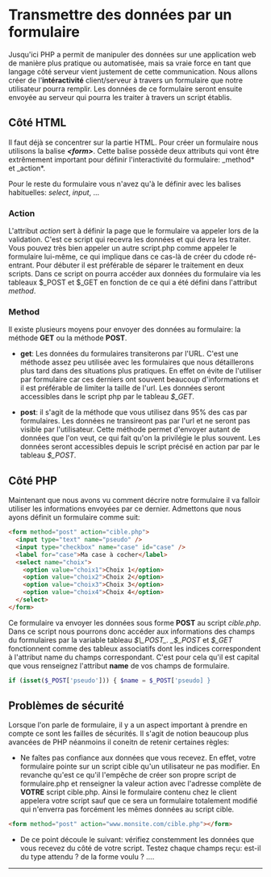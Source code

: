 <div id="formulaires">

# Transmettre des données par un formulaire

Jusqu'ici PHP a permit de manipuler des données sur une application web de manière plus pratique ou automatisée, mais sa vraie force en tant que langage côté serveur vient justement de cette communication. Nous allons créer de l'**intéractivité** client/serveur à travers un formulaire que notre utilisateur pourra remplir. Les données de ce formulaire seront ensuite envoyée au serveur qui pourra les traiter à travers un script établis.

## Côté HTML

Il faut déjà se concentrer sur la partie HTML. Pour créer un formulaire nous utilisons la balise _**\<form>**_. Cette balise possède deux attributs qui vont être extrêmement important pour définir l'interactivité du formulaire: \_method* et \_action*.

Pour le reste du formulaire vous n'avez qu'à le définir avec les balises habituelles: _select_, _input_, ...

### Action

L'attribut _action_ sert à définir la page que le formulaire va appeler lors de la validation. C'est ce script qui recevra les données et qui devra les traiter. Vous pouvez très bien appeler un autre script.php comme appeler le formulaire lui-même, ce qui implique dans ce cas-là de créer du cdode ré-entrant. Pour débuter il est préférable de séparer le traitement en deux scripts. Dans ce script on pourra accéder aux données du formulaire via les tableaux $\_POST et $\_GET en fonction de ce qui a été défini dans l'attribut _method_.

### Method

Il existe plusieurs moyens pour envoyer des données au formulaire: la méthode **GET** ou la méthode **POST**.

- **get**: Les données du formulaires transiterons par l'URL. C'est une méthode assez peu utilisée avec les formulaires que nous détaillerons plus tard dans des situations plus pratiques. En effet on évite de l'utiliser par formulaire car ces derniers ont souvent beaucoup d'informations et il est préférable de limiter la taille de l'url. Les données seront accessibles dans le script php par le tableau _$\_GET_.

- **post**: il s'agit de la méthode que vous utilisez dans 95% des cas par formulaires. Les données ne transireont pas par l'url et ne seront pas visible par l'utilisateur. Cette méthode permet d'envoyer autant de données que l'on veut, ce qui fait qu'on la privilégie le plus souvent. Les données seront accessibles depuis le script précisé en action par par le tableau _$\_POST_.

## Côté PHP

Maintenant que nous avons vu comment décrire notre formulaire il va falloir utiliser les informations envoyées par ce dernier. Admettons que nous ayons définit un formulaire comme suit:

```html
<form method="post" action="cible.php">
  <input type="text" name="pseudo" />
  <input type="checkbox" name="case" id="case" />
  <label for="case">Ma case à cocher</label>
  <select name="choix">
    <option value="choix1">Choix 1</option>
    <option value="choix2">Choix 2</option>
    <option value="choix3">Choix 3</option>
    <option value="choix4">Choix 4</option>
  </select>
</form>
```

Ce formulaire va envoyer les données sous forme **POST** au script _cible.php_.
Dans ce script nous pourrons donc accéder aux informations des champs du formulaires par la variable tableau _$\_POST_.
_$\_POST_ et _$\_GET_ fonctionnent comme des tableux associatifs dont les indices correspondent à l'attribut name du champs correspondant. C'est pour cela qu'il est capital que vous renseignez l'attribut **name** de vos champs de formulaire.

```php
if (isset($_POST['pseudo'])) { $name = $_POST['pseudo] }
```

## Problèmes de sécurité

Lorsque l'on parle de formulaire, il y a un aspect important à prendre en compte ce sont les failles de sécurités. Il s'agit de notion beaucoup plus avancées de PHP néanmoins il coneitn de retenir certaines règles:

- Ne faîtes pas confiance aux données que vous recevez. En effet, votre formulaire pointe sur un script cible qu'un utilisateur ne pas modifier. En revanche qu'est ce qu'il l'empêche de créer son propre script de formulaire.php et renseigner la valeur action avec l'adresse complète de **VOTRE** script cible.php. Ainsi le formulaire contenu chez le client appelera votre script sauf que ce sera un formulaire totalement modifié qui n'enverra pas forcément les mêmes données au script cible.

```html
<form method="post" action="www.monsite.com/cible.php"></form>
```

- De ce point découle le suivant: vérifiez constemment les données que vous recevez du côté de votre script. Testez chaque champs reçu: est-il du type attendu ? de la forme voulu ? ....

---

</div>
